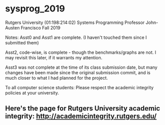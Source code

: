 # sysprog_2019
Rutgers University
(01:198:214:02) Systems Programming
Professor John-Austen Francisco
Fall 2019

Notes:
Asst0 and Asst1 are complete. (I haven't touched them since I submitted them)

Asst2, code-wise, is complete - though the benchmarks/graphs are not.
  I may revisit this later, if it warrants my attention.

Asst3 was not complete at the time of its class submission date,
  but many changes have been made since the original submission commit,
  and is much closer to what I had planned for the project.
 
To all computer science students:
Please respect the academic integrity policies at your university.

Here's the page for Rutgers University academic integrity:
http://academicintegrity.rutgers.edu/
--------------------------------------------------------------------------------

